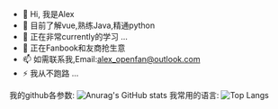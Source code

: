 - 👋 Hi, 我是Alex
- 👀 目前了解vue,熟练Java,精通python
- 🌱 正在非常currently的学习 ...
- 💞️ 正在Fanbook和友商抢生意
- 📫 如需联系我,Email:alex_openfan@outlook.com
- ⚡ 我从不跑路 ...

我的github各参数:
![Anurag's GitHub stats](https://github-readme-stats.vercel.app/api?username=Openfan-Alex)
我常用的语言:
![Top Langs](https://github-readme-stats.vercel.app/api/top-langs/?username=Openfan-Alex)
<!---
alexxin139/alexxin139 is a ✨ special ✨ repository because its `README.md` (this file) appears on your GitHub profile.
You can click the Preview link to take a look at your changes.
--->
